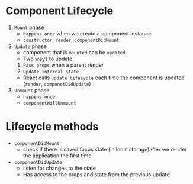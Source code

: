 # Component Lifecycle
1) `Mount` phase
   * `happens once` when we create a component instance
   * `constructor`, `render`, `componentDidMount`
2) `Update` phase
   * component that is `mounted` can be `updated`
   * Two ways to update
    1) `Pass props` when a parent render
    2) `Update internal state`
   * React calls `update lifecycle` each time the component is updated (`render`, `componetDidUpdate`)
3) `Unmount` phase 
   * `happens once`
   * `componentWillUnmount`

# Lifecycle methods
* `componentDidMount` 
  - check if there is saved focus state (in local storage)after we render the application the first time
* `componentDidUpdate` 
  - listen for changes to the state
  - Has access to the props and state from the previous update